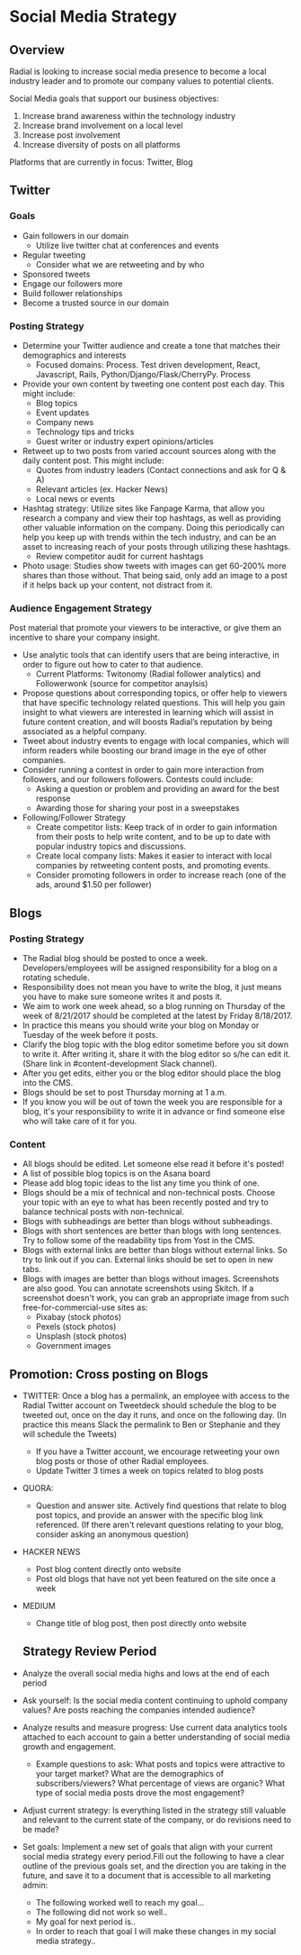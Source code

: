 # Social Media Strategy

## Overview
Radial is looking to increase social media presence to become a local industry leader and to promote our company values to potential clients. 

Social Media goals that support our business objectives:
1. Increase brand awareness within the technology industry
2. Increase brand involvement on a local level 
3. Increase post involvement
4. Increase diversity of posts on all platforms

Platforms that are currently in focus: Twitter, Blog


## Twitter


### Goals
- Gain followers in our domain
  * Utilize live twitter chat at conferences and events
- Regular tweeting
  * Consider what we are retweeting and by who
- Sponsored tweets
- Engage our followers more
- Build follower relationships
- Become a trusted source in our domain


### Posting Strategy
- Determine your Twitter audience and create a tone that matches their demographics and interests
  * Focused domains: Process. Test driven development, React, Javascript, Rails, Python/Django/Flask/CherryPy. Process
- Provide your own content by tweeting one content post each day. This might include:
  * Blog topics
  * Event updates
  * Company news
  * Technology tips and tricks
  * Guest writer or industry expert opinions/articles
- Retweet up to two posts from varied account sources along with the daily content post. This might include:
  * Quotes from industry leaders (Contact connections and ask for Q & A)
  * Relevant articles (ex. Hacker News)
  * Local news or events
- Hashtag strategy: Utilize sites like Fanpage Karma, that allow you research a company and view their top hashtags, as well as providing other valuable information on the company. Doing this periodically can help you keep up with trends within the tech industry, and can be an asset to increasing reach of your posts through utilizing these hashtags.
  * Review competitor audit for current hashtags
- Photo usage: Studies show tweets with images can get 60-200% more shares than those without. That being said, only add an image to a post if it helps back up your content, not distract from it. 


### Audience Engagement Strategy
Post material that promote your viewers to be interactive, or give them an incentive to share your company insight.
- Use analytic tools that can identify users that are being interactive, in order to figure out how to cater to that audience.
  * Current Platforms: Twitonomy (Radial follower analytics) and Followerwonk (source for competitor anaylsis)
- Propose questions about corresponding topics, or offer help to viewers that have specific technology related questions. This will help you gain insight to what viewers are interested in learning which will assist in future content creation, and will boosts Radial’s reputation by being associated as a helpful company.
- Tweet about industry events to engage with local companies, which will inform readers while boosting our brand image in the eye of other companies.
- Consider running a contest in order to gain more interaction from followers, and our followers followers. Contests could include:
  * Asking a question or problem and providing an award for the best response 
  * Awarding those for sharing your post in a sweepstakes 
- Following/Follower Strategy
  * Create competitor lists: Keep track of in order to gain information from their posts to help write content, and to be up to date with popular industry topics and discussions.
  * Create local company lists: Makes it easier to interact with local companies by retweeting content posts, and promoting events.
  * Consider promoting followers in order to increase reach (one of the ads, around $1.50 per follower)
  
  
 ## Blogs
 

### Posting Strategy
- The Radial blog should be posted to once a week. Developers/employees will be assigned responsibility for a blog on a rotating schedule.
- Responsibility does not mean you have to write the blog, it just means you have to make sure someone writes it and posts it.
- We aim to work one week ahead, so a blog running on Thursday of the week of 8/21/2017 should be completed at the latest by Friday 8/18/2017.
- In practice this means you should write your blog on Monday or Tuesday of the week before it posts.
- Clarify the blog topic with the blog editor sometime before you sit down to write it. After writing it, share it with the blog editor so s/he can edit it. (Share link in #content-development Slack channel).
- After you get edits, either you or the blog editor should place the blog into the CMS.
- Blogs should be set to post Thursday morning at 1 a.m.
- If you know you will be out of town the week you are responsible for a blog, it's your responsibility to write it in advance or find someone else who will take care of it for you.


### Content
- All blogs should be edited. Let someone else read it before it's posted!
- A list of possible blog topics is on the Asana board
- Please add blog topic ideas to the list any time you think of one.
- Blogs should be a mix of technical and non-technical posts. Choose your topic with an eye to what has been recently posted and try to balance technical posts with non-technical.
- Blogs with subheadings are better than blogs without subheadings.
- Blogs with short sentences are better than blogs with long sentences. Try to follow some of the readability tips from Yost in the CMS.
- Blogs with external links are better than blogs without external links. So try to link out if you can. External links should be set to open in new tabs.
- Blogs with images are better than blogs without images. Screenshots are also good. You can annotate screenshots using Skitch. If a screenshot doesn't work, you can grab an appropriate image from such free-for-commercial-use sites as:
  * Pixabay (stock photos)
  * Pexels (stock photos)
  * Unsplash (stock photos)
  * Government images


## Promotion: Cross posting on Blogs
- TWITTER: Once a blog has a permalink, an employee with access to the Radial Twitter account on Tweetdeck should schedule the blog to be tweeted out, once on the day it runs, and once on the following day. (In practice this means Slack the permalink to Ben or Stephanie and they will schedule the Tweets)
  * If you have a Twitter account, we encourage retweeting your own blog posts or those of other Radial employees.
  * Update Twitter 3 times a week on topics related to blog posts
- QUORA: 
  * Question and answer site. Actively find questions that relate to blog post topics, and provide an answer with the specific blog link referenced. (If there aren't relevant questions relating to your blog, consider asking an anonymous question)
- HACKER NEWS
  * Post blog content directly onto website
  * Post old blogs that have not yet been featured on the site once a week
- MEDIUM
  * Change title of blog post, then post directly onto website
  
  
  ## Strategy Review Period
- Analyze the overall social media highs and lows at the end of each period
- Ask yourself: Is the social media content continuing to uphold company values? Are posts reaching the companies intended audience?
- Analyze results and measure progress: Use current data analytics tools attached to each account to gain a better understanding of social media growth and engagement.
  * Example questions to ask: What posts and topics were attractive to your target market? What are the demographics of subscribers/viewers? What percentage of views are organic? What type of social media posts drove the most engagement?
- Adjust current strategy: Is everything listed in the strategy still valuable and relevant to the current state of the company, or do revisions need to be made?
- Set goals: Implement a new set of goals that align with your current social media strategy every period.Fill out the following to have a clear outline of the previous goals set, and the direction you are taking in the future, and save it to a document that is accessible to all marketing admin:
  * The following worked well to reach my goal…
  * The following did not work so well..
  * My goal for next period is..
  * In order to reach that goal I will make these changes in my social media strategy..
